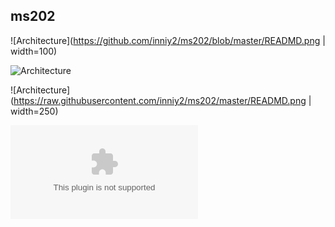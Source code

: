 ## ms202  
![Architecture](https://github.com/inniy2/ms202/blob/master/READMD.png | width=100)  


![Architecture](https://raw.githubusercontent.com/inniy2/ms202/master/READMD.png)  


![Architecture](https://raw.githubusercontent.com/inniy2/ms202/master/READMD.png | width=250)  


![Architecture](https://raw.githubusercontent.com/inniy2/ms202/master/README.pptx)  



